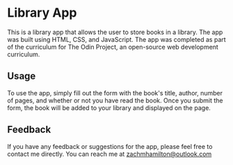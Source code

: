 # Library App

This is a library app that allows the user to store books in a library. The app was built using HTML, CSS, and JavaScript. The app was completed as part of the curriculum for The Odin Project, an open-source web development curriculum.

## Usage

To use the app, simply fill out the form with the book's title, author, number of pages, and whether or not you have read the book. Once you submit the form, the book will be added to your library and displayed on the page.


## Feedback

If you have any feedback or suggestions for the app, please feel free to contact me directly. You can reach me at zachmhamilton@outlook.com
